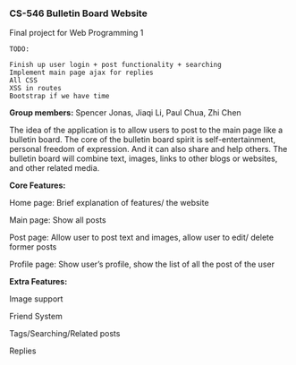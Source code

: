 ### CS-546 Bulletin Board Website
Final project for Web Programming 1

```
TODO: 

Finish up user login + post functionality + searching
Implement main page ajax for replies
All CSS
XSS in routes
Bootstrap if we have time
```

**Group members:**
Spencer Jonas, Jiaqi Li, Paul Chua, Zhi Chen

The idea of the application is to allow users to post to the main page like a bulletin board. The core of the bulletin board spirit is self-entertainment, personal freedom of expression. And it can also share and help others. The bulletin board will combine text, images, links to other blogs or websites, and other related media.

**Core Features:**

Home page: Brief explanation of features/ the website

Main page: Show all posts

Post page: Allow user to post text and images, allow user to edit/ delete former posts

Profile page: Show user’s profile, show the list of all the post of the user


**Extra Features:**

Image support

Friend System

Tags/Searching/Related posts

Replies
